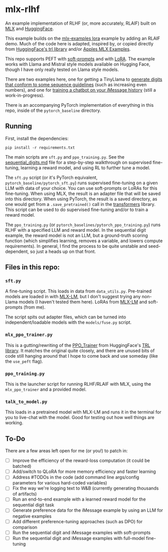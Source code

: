 # mlx-rlhf
An example implementation of RLHF (or, more accurately, RLAIF) built on [MLX](https://github.com/ml-explore/mlx) and [HuggingFace](https://huggingface.co/).

This example builds on the [mlx-examples lora](https://github.com/ml-explore/mlx-examples/tree/main/lora) example by adding an RLAIF demo.
Much of the code here is adapted, inspired by, or copied directly from [HuggingFace's trl library](https://github.com/huggingface/trl/tree/main) and/or [Apples MLX Examples](https://github.com/ml-explore/mlx-examples/tree/main).

This repo supports PEFT with [soft-prompts](https://arxiv.org/pdf/2104.08691v2.pdf) and with [LoRA](https://arxiv.org/pdf/2106.09685.pdf). The example works with Llama and Mistral style models
available on Hugging Face, though I have only really tested on Llama style models.

There are two examples here, one for getting a TinyLlama to [generate digits that conform to some sequence guidelines](sequential_digits.md) (such as increasing even numbers), and one for [training a chatbot on your iMessage history](imessage_bot.md) (still a work-in-progress).

There is an accompanying PyTorch implementation of everything in this repo, inside of the `pytorch_baseline` directory.

## Running

First, install the dependencies:

```
pip install -r requirements.txt
```

The main scripts are `sft.py` and `ppo_training.py`. 
See the [sequential_digits.md](sequential_digits.md) file for a step-by-step walkthrough on supervised fine-tuning, learning
a reward model, and using RL to further tune a model.

The `sft.py` script (or it's PyTorch equivalent, `pytorch_baseline/pytorch_sft.py`) runs supervised fine-tuning on a given LLM with data of your choice.
You can use soft-prompts or LoRAs for this fine-tuning. When using MLX, the result is an adapter file that will be saved into this directory.
When using PyTorch, the result is a saved directory, as one would get from a `.save_pretrained()` call in the [transformers](https://huggingface.co/docs/transformers/en/index) library.
This script can be used to do supervised fine-tuning and/or to train a reward model.

The `ppo_training.py` (or `pytorch_baselines/pytorch_ppo_training.py`) runs RLHF with a specified LLM and reward model.
In the sequential digit example, the reward model is not an LLM, but a ground-truth scoring function (which simplifies learning, removes a variable, and lowers compute requirements).
In general, I find the process to be quite unstable and seed-dependent, so just a heads up on that front.

## Files in this repo:
### `sft.py`
A fine-tuning script. This loads in data from `data_utils.py`.
Pre-trained models are loaded in with [MLX-LM](https://github.com/ml-explore/mlx-examples/tree/main/llms), but I don't suggest trying any non-Llama models (I haven't tested them here).
LoRAs from [MLX-LM](https://github.com/ml-explore/mlx-examples/tree/main/llms) and soft-prompts (from me).

The script spits out adapter files, which can be turned into independent/loadable models with the `models/fuse.py` script.

### `mlx_ppo_trainer.py`
This is a gutting/rewriting of the [PPO_Trainer](https://huggingface.co/docs/trl/main/en/ppo_trainer) from HuggingFace's [TRL library](https://huggingface.co/docs/trl/index). 
It matches the original quite closely, and there are unused bits of code still hanging around that I hope to come back and use someday (like the `use_peft` flag). 

### `ppo_training.py`
This is the launcher script for running RLHF/RLAIF with MLX, using the `mlx_ppo_trainer` and a provided model.

### `talk_to_model.py`
This loads in a pretrained model with MLX-LM and runs it in the terminal for you to live-chat with the model. Good for testing out how well things are working.



## To-Do

There are a few areas left open for me (or you!) to patch in:

- [ ] Improve the efficiency of the reward-loss computation (it could be batched)
- [ ] Add/switch to QLoRA for more memory efficiency and faster learning
- [ ] Address #TODOs in the code (add command line args/config parameters for various hard-coded variables)
- [ ] Fix the way we're logging text to W&B (currently generating thousands of artifacts)
- [ ] Run an end-to-end example with a learned reward model for the sequential digit task
- [ ] Generate preference data for the iMessage example by using an LLM for negative examples
- [ ] Add different preference-tuning approaches (such as DPO) for comparison
- [ ] Run the sequential digit and iMessage examples with soft-prompts
- [ ] Run the sequential digit and iMessage examples with full-model fine-tuning
